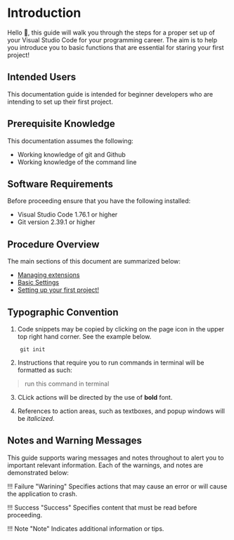 # Introduction

Hello 👋, this guide will walk you through the steps for a proper set up of your Visual Studio Code for your programming career. The aim is to help you introduce you to basic functions that are essential for staring your first project!

## Intended Users

This documentation guide is intended for beginner developers who are intending to set up their first project.

## Prerequisite Knowledge

This documentation assumes the following:

- Working knowledge of git and Github
- Working knowledge of the command line

## Software Requirements

Before proceeding ensure that you have the following installed:

- Visual Studio Code 1.76.1 or higher
- Git version 2.39.1 or higher

## Procedure Overview

The main sections of this document are summarized below:

- [Managing extensions](/docs/pages/extensions.md)
- [Basic Settings](/docs/pages/settings.md)
- [Setting up your first project!](/docs/pages/setup.md)

## Typographic Convention  

1. Code snippets may be copied by clicking on the page icon in the upper top right hand corner. See the example below.

``` { .js .annotate }
    git init
```

2. Instructions that require you to run commands in terminal will be formatted as such:

> run this command in terminal

3. CLick actions will be directed by the use of **bold** font.

4. References to action areas, such as textboxes, and popup windows will be _italicized_.

## Notes and Warning Messages

This guide supports waring messages and notes throughout to alert you to important relevant information. Each of the warnings, and notes are demonstrated below:

!!! Failure "Warining"
    Specifies actions that may cause an error or will cause the application to crash.

!!! Success "Success"
    Specifies content that must be read before proceeding.

!!! Note "Note"
    Indicates additional information or tips.